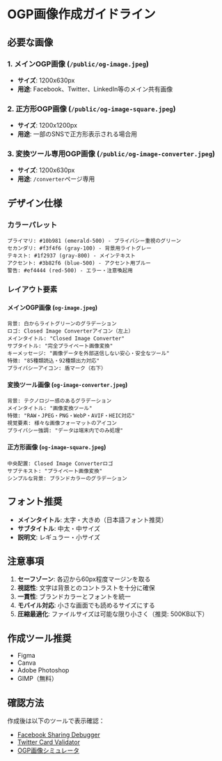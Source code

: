 # OGP画像作成ガイドライン

## 必要な画像

### 1. メインOGP画像 (`/public/og-image.jpeg`)
- **サイズ**: 1200x630px
- **用途**: Facebook、Twitter、LinkedIn等のメイン共有画像

### 2. 正方形OGP画像 (`/public/og-image-square.jpeg`)
- **サイズ**: 1200x1200px  
- **用途**: 一部のSNSで正方形表示される場合用

### 3. 変換ツール専用OGP画像 (`/public/og-image-converter.jpeg`)
- **サイズ**: 1200x630px
- **用途**: `/converter`ページ専用

## デザイン仕様

### カラーパレット
```
プライマリ: #10b981 (emerald-500) - プライバシー重視のグリーン
セカンダリ: #f3f4f6 (gray-100) - 背景用ライトグレー  
テキスト: #1f2937 (gray-800) - メインテキスト
アクセント: #3b82f6 (blue-500) - アクセント用ブルー
警告: #ef4444 (red-500) - エラー・注意喚起用
```

### レイアウト要素

#### メインOGP画像 (`og-image.jpeg`)
```
背景: 白からライトグリーンのグラデーション
ロゴ: Closed Image Converterアイコン（左上）
メインタイトル: "Closed Image Converter"
サブタイトル: "完全プライベート画像変換"
キーメッセージ: "画像データを外部送信しない安心・安全なツール"
特徴: "85種類読込・92種類出力対応" 
プライバシーアイコン: 盾マーク（右下）
```

#### 変換ツール画像 (`og-image-converter.jpeg`)
```
背景: テクノロジー感のあるグラデーション
メインタイトル: "画像変換ツール"
特徴: "RAW・JPEG・PNG・WebP・AVIF・HEIC対応"
視覚要素: 様々な画像フォーマットのアイコン
プライバシー強調: "データは端末内でのみ処理"
```

#### 正方形画像 (`og-image-square.jpeg`)
```
中央配置: Closed Image Converterロゴ
サブテキスト: "プライベート画像変換"
シンプルな背景: ブランドカラーのグラデーション
```

## フォント推奨
- **メインタイトル**: 太字・大きめ（日本語フォント推奨）
- **サブタイトル**: 中太・中サイズ  
- **説明文**: レギュラー・小サイズ

## 注意事項
1. **セーフゾーン**: 各辺から60px程度マージンを取る
2. **視認性**: 文字は背景とのコントラストを十分に確保
3. **一貫性**: ブランドカラーとフォントを統一
4. **モバイル対応**: 小さな画面でも読めるサイズにする
5. **圧縮最適化**: ファイルサイズは可能な限り小さく（推奨: 500KB以下）

## 作成ツール推奨
- Figma
- Canva  
- Adobe Photoshop
- GIMP（無料）

## 確認方法
作成後は以下のツールで表示確認：
- [Facebook Sharing Debugger](https://developers.facebook.com/tools/debug/)
- [Twitter Card Validator](https://cards-dev.twitter.com/validator)
- [OGP画像シミュレータ](http://ogimage.tsmallfield.com/) 